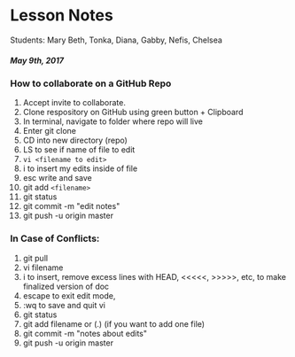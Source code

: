 # Lesson Notes 

Students: Mary Beth, Tonka, Diana, Gabby, Nefis, Chelsea
##### May 9th, 2017

### How to collaborate on a GitHub Repo
1. Accept invite to collaborate.
1. Clone respository on GitHub using green button + Clipboard
1. In terminal, navigate to folder where repo will live
1. Enter git clone <link from GitHub>
1. CD into new directory (repo)
1. LS to see if name of file to edit
1. `vi <filename to edit>`
1. i to insert my edits inside of file
1. esc write and save
1. git add `<filename>`
1. git status
1. git commit -m "edit notes"
1. git push -u origin master


### In Case of Conflicts:
1. git pull
1. vi filename
1. i  to insert, remove excess lines with HEAD, <<<<<, >>>>>, etc, to make finalized version of doc
1. escape to exit edit mode,
1. :wq  to save and quit vi
1. git status
1. git add filename  or  (.) (if you want to add one file)
1. git commit -m "notes about edits"
1. git push -u origin master
